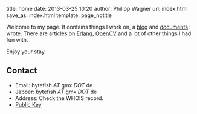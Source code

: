 title: home
date: 2013-03-25 10:20
author: Philipp Wagner
url: index.html
save_as: index.html
template: page_notitle

Welcome to my page. It contains things I work on, a [blog](blog) and [documents](documents) I wrote. There are articles on [Erlang](/tag/erlang), [OpenCV](/tag/opencv) and a lot of other things I had fun with.

Enjoy your stay.

## Contact ##

* Email: bytefish *AT* gmx *DOT* de
* Jabber: bytefish *AT* gmx *DOT* de
* Address: Check the WHOIS record.
* <a href="/static/philipp_wagner.asc.gz" class="mediafile gz">Public Key</a>
